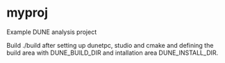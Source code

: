 # myproj
Example DUNE analysis project  

Build ./build after setting up dunetpc, studio and cmake and defining the
build area with DUNE\_BUILD\_DIR and intallation area DUNE\_INSTALL\_DIR.
